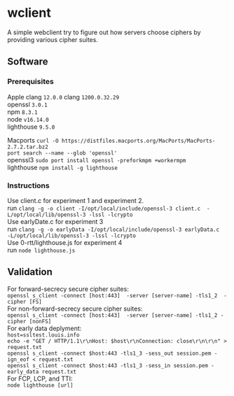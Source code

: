 # wclient

A simple webclient try to figure out how servers choose ciphers by providing various cipher suites.
## Software
### Prerequisites
Apple clang `12.0.0` 
clang `1200.0.32.29`  
openssl `3.0.1`  
npm `8.3.1`  
node `v16.14.0`  
lighthouse `9.5.0`  

Macports    `curl -O https://distfiles.macports.org/MacPorts/MacPorts-2.7.2.tar.bz2`  
            `port search --name --glob 'openssl'`  
openssl3    `sudo port install openssl -preforkmpm +workermpm`  
lighthouse  `npm install -g lighthouse`  

### Instructions

Use client.c for experiment 1 and experiment 2.  
    run `clang -g -o client -I/opt/local/include/openssl-3 client.c  -L/opt/local/lib/openssl-3 -lssl -lcrypto`  
Use earlyDate.c for experiment 3   
    run `clang -g -o earlyData -I/opt/local/include/openssl-3 earlyData.c  -L/opt/local/lib/openssl-3 -lssl -lcrypto`  
Use 0-rtt/lighthouse.js for experiment 4  
    run `node lighthouse.js`   

## Validation
For forward-secrecy secure cipher suites:   
    `openssl s_client -connect [host:443]  -server [server-name] -tls1_2  -cipher [FS]`  
For non-forward-secrecy secure cipher suites:  
    `openssl s_client -connect [host:443]  -server [server-name] -tls1_2 -cipher [nonFS]`  
For early data deplyment:  
    `host=ssltest.louis.info`  
    `echo -e "GET / HTTP/1.1\r\nHost: $host\r\nConnection: close\r\n\r\n" > request.txt`  
    `openssl s_client -connect $host:443 -tls1_3 -sess_out session.pem -ign_eof < request.txt`  
    `openssl s_client -connect $host:443 -tls1_3 -sess_in session.pem -early_data request.txt`  
For FCP, LCP, and TTI:  
    `node lighthouse [url]`  



